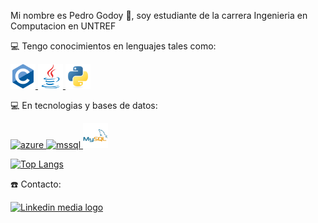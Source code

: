 
Mi nombre es Pedro Godoy :wave:, soy estudiante de la carrera Ingenieria en Computacion en UNTREF

:computer: Tengo conocimientos en lenguajes tales como:

<a href="https://www.cprogramming.com/" target="_blank" rel="noreferrer"> <img src="https://raw.githubusercontent.com/devicons/devicon/master/icons/c/c-original.svg" alt="c" width="40" height="40"/> </a> 
<a href="https://www.java.com" target="_blank" rel="noreferrer"> <img src="https://raw.githubusercontent.com/devicons/devicon/master/icons/java/java-original.svg" alt="java" width="40" height="40"/> </a> 
<a href="https://www.python.org" target="_blank" rel="noreferrer"> <img src="https://raw.githubusercontent.com/devicons/devicon/master/icons/python/python-original.svg" alt="python" width="40" height="40"/> </a>

:computer: En tecnologias y bases de datos:

<a href="https://azure.microsoft.com/en-in/" target="_blank" rel="noreferrer"> <img src="https://www.vectorlogo.zone/logos/microsoft_azure/microsoft_azure-icon.svg" alt="azure" width="40" height="40"/> </a> 
<a href="https://www.microsoft.com/en-us/sql-server" target="_blank" rel="noreferrer"> <img src="https://www.svgrepo.com/show/303229/microsoft-sql-server-logo.svg" alt="mssql" width="40" height="40"/> </a> 
<a href="https://www.mysql.com/" target="_blank" rel="noreferrer"> <img src="https://raw.githubusercontent.com/devicons/devicon/master/icons/mysql/mysql-original-wordmark.svg" alt="mysql" width="40" height="40"/> </a> 

[![Top Langs](https://github-readme-stats.vercel.app/api/top-langs/?username=GodoyPedro&layout=compact)](https://github.com/anuraghazra/github-readme-stats)

:phone: Contacto:

<a href="https://www.linkedin.com/in/p-godoy/" rel="nofollow"><img src="https://camo.githubusercontent.com/63006d6145cf91967f950f5f7397e757928ab7d086dea8764c2e125837f31f41/68747470733a2f2f692e696d6775722e636f6d2f4552555a526e752e706e67" alt="Linkedin media logo" data-canonical-src="https://i.imgur.com/ERUZRnu.png" style="max-width: 100%;"></a>
